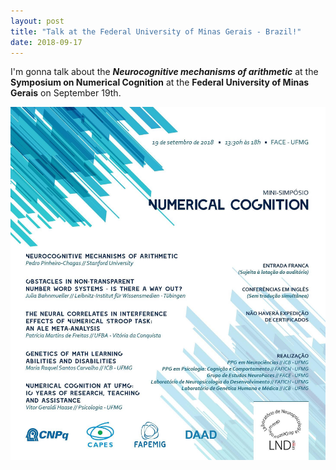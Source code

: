 ```yaml
---
layout: post
title: "Talk at the Federal University of Minas Gerais - Brazil!"
date: 2018-09-17
---
```


I'm gonna talk about the <b><i>Neurocognitive mechanisms of arithmetic</i></b> at the <b>Symposium on Numerical Cognition</b> at the <a ref="https://sites.google.com/site/benharveylab/" class="ext"><b>Federal University of Minas Gerais</b></a> on September 19th. 

<img src="/pictures/symposium_numerical_cognition.jpg" class = "responsive" alt="Pedro">


